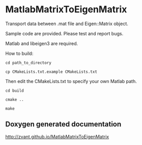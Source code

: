 # MatlabMatrixToEigenMatrix
Transport data between .mat file and Eigen::Matrix object.

Sample code are provided. Please test and report bugs.

Matlab and libeigen3 are required.

How to build:

`cd path_to_directory`

`cp CMakeLists.txt.example CMakeLists.txt`

Then edit the CMakeLists.txt to specify your own Matlab path.

`cd build`

`cmake ..`

`make`

## Doxygen generated documentation
http://zvant.github.io/MatlabMatrixToEigenMatrix
